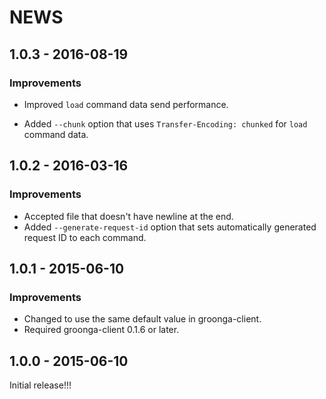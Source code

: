 # NEWS

## 1.0.3 - 2016-08-19

### Improvements

  * Improved `load` command data send performance.

  * Added `--chunk` option that uses `Transfer-Encoding: chunked` for
    `load` command data.

## 1.0.2 - 2016-03-16

### Improvements

  * Accepted file that doesn't have newline at the end.
  * Added `--generate-request-id` option that sets automatically
    generated request ID to each command.

## 1.0.1 - 2015-06-10

### Improvements

  * Changed to use the same default value in groonga-client.
  * Required groonga-client 0.1.6 or later.

## 1.0.0 - 2015-06-10

Initial release!!!

